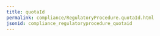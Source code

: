 ```yaml
---
title: quotaId
permalink: compliance/RegulatoryProcedure.quotaId.html
jsonid: compliance_regulatoryprocedure_quotaid
---
```

